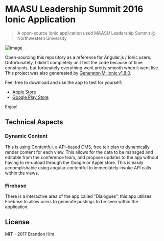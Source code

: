 # MAASU Leadership Summit 2016 Ionic Application

> A open-source Ionic application used MAASU Leadership Summit @ Northwestern University

![image](https://lh3.googleusercontent.com/-RHlZptd9iHIXD1CgbbhvpsSsR7b5h3X07s4tSWziS_0UER1YCW5oWusJWog4fuhLIU=h900-rw)

Open-sourcing this repository as a reference for Angular.js / Ionic users. Unfortunately, I didn't completely unit test the code because of time constraints, but fortunately everything went pretty smooth when it went live. This project was also genereated by [Generator-M-Ionic v1.8.0](https://github.com/mwaylabs/generator-m-ionic).

Feel free to download and use the app to test for yourself:
- [Apple Store](https://itunes.apple.com/us/app/maasu-leadership-summit/id1174485929?mt=8)
- [Google Play Store](https://play.google.com/store/apps/details?id=com.maasu.lsproject&hl=en)

Enjoy! 

## Technical Aspects
### Dynamic Content
This is using [Contentful](https://www.contentful.com/
), a API-based CMS, free teir plan to dynamically render content for each view. This allows for the data to be managed and editable from the conference team, and propose updates to the app without having to re-upload through the Google or Apple store. This is easily accomplishable using angular-contentful to immediately invoke API calls within the views.

### Firebase
There is a interactive area of the app called "Dialogues", this app utilizes Firebase to allow users to generate postings to be seen within the application.


## License
MIT - 2017 Brandon Him 
